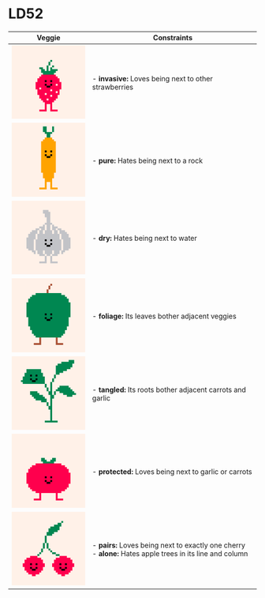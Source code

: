 # LD52

| Veggie                            | Constraints                                                                                                   |
|-----------------------------------|---------------------------------------------------------------------------------------------------------------|
| ![Strawberry](promo/veggies1.png) | - **invasive:** Loves being next to other strawberries                                                        |
| ![Carrot](promo/veggies4.png)     | - **pure:** Hates being next to a rock                                                                        |
| ![Garlic](promo/veggies6.png)     | - **dry:** Hates being next to water                                                                          |
| ![Apple](promo/veggies3.png)      | - **foliage:** Its leaves bother adjacent veggies                                                             |
| ![Mint](promo/veggies7.png)       | - **tangled:** Its roots bother adjacent carrots and garlic                                                   |
| ![Tomato](promo/veggies2.png)     | - **protected:** Loves being next to garlic or carrots                                                        |
| ![Cherry](promo/veggies5.png)     | - **pairs:** Loves being next to exactly one cherry<br/>- **alone:** Hates apple trees in its line and column |
